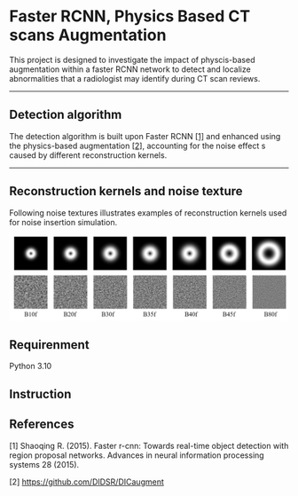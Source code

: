 # Faster RCNN, Physics Based CT scans Augmentation

This project is designed to investigate the impact of physcis-based augmentation within a faster RCNN network to detect and localize abnormalities that a radiologist may identify during CT scan reviews.

---

## Detection algorithm

The detection algorithm is built upon Faster RCNN [[1]](#1) and enhanced using the physics-based augmentation [[2]](#2), accounting for the noise effect s caused by different reconstruction kernels.

---

## Reconstruction kernels and noise texture
Following noise textures illustrates examples of reconstruction kernels used for noise insertion simulation.

![Alt Text](/Figures/Kernels.gif)

## Requirenment
Python 3.10

## Instruction



## References
<a id="1">[1]</a> 
Shaoqing R. (2015). 
Faster r-cnn: Towards real-time object detection with region proposal networks. Advances in neural information processing systems 28 (2015).

<a id="2">[2]</a> 
https://github.com/DIDSR/DICaugment
